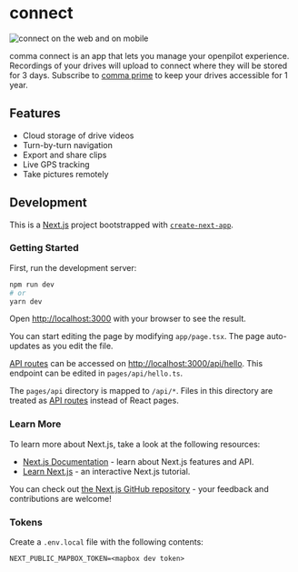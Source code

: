# connect

![connect on the web and on mobile](https://comma.ai/images/img-connect-hero.53e75e49b3461dd4a430.png)

comma connect is an app that lets you manage your openpilot experience. Recordings of your drives will upload to connect
where they will be stored for 3 days. Subscribe to [comma prime](https://comma.ai/prime) to keep your drives accessible
for 1 year.

## Features

- Cloud storage of drive videos
- Turn-by-turn navigation
- Export and share clips
- Live GPS tracking
- Take pictures remotely

## Development

This is a [Next.js](https://nextjs.org/) project bootstrapped with [`create-next-app`](https://github.com/vercel/next.js/tree/canary/packages/create-next-app).

### Getting Started

First, run the development server:

```bash
npm run dev
# or
yarn dev
```

Open [http://localhost:3000](http://localhost:3000) with your browser to see the result.

You can start editing the page by modifying `app/page.tsx`. The page auto-updates as you edit the file.

[API routes](https://nextjs.org/docs/api-routes/introduction) can be accessed on [http://localhost:3000/api/hello](http://localhost:3000/api/hello). This endpoint can be edited in `pages/api/hello.ts`.

The `pages/api` directory is mapped to `/api/*`. Files in this directory are treated as [API routes](https://nextjs.org/docs/api-routes/introduction) instead of React pages.

### Learn More

To learn more about Next.js, take a look at the following resources:

- [Next.js Documentation](https://nextjs.org/docs) - learn about Next.js features and API.
- [Learn Next.js](https://nextjs.org/learn) - an interactive Next.js tutorial.

You can check out [the Next.js GitHub repository](https://github.com/vercel/next.js/) - your feedback and contributions are welcome!

### Tokens

Create a `.env.local` file with the following contents:

```
NEXT_PUBLIC_MAPBOX_TOKEN=<mapbox dev token>
```
